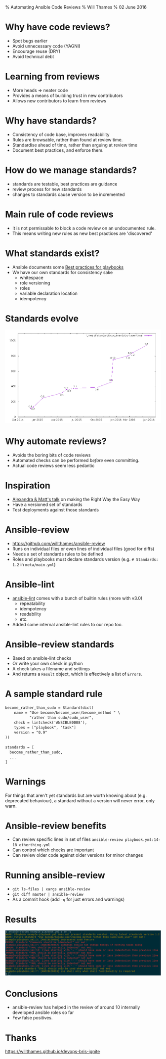 % Automating Ansible Code Reviews
% Will Thames
% 02 June 2016


# Why have code reviews?

* Spot bugs earlier
* Avoid unnecessary code (YAGNI)
* Encourage reuse (DRY)
* Avoid technical debt

# Learning from reviews

* More heads => neater code
* Provides a means of building trust in new
  contributors
* Allows new contributors to learn from
  reviews

# Why have standards?

* Consistency of code base, improves
  readability
* Rules are browsable, rather than found
  at review time.
* Standardise ahead of time, rather than
  arguing at review time
* Document best practices, and enforce them.

# How do we manage standards?

* standards are testable, best practices
  are guidance
* review process for new standards
* changes to standards cause version to
  be incremented

# Main rule of code reviews

* It is not permissable to block a code
  review on an undocumented rule.
* This means writing new rules as new
  best practices are 'discovered'

# What standards exist?

* Ansible documents some [Best practices for
  playbooks](http://docs.ansible.com/ansible/playbooks_best_practices.html)
* We have our own standards for consistency sake
    - whitespace
    - role versioning
    - roles
    - variable declaration location
    - idempotency

# Standards evolve

![standards over time](ansible-docs.png)

# Why automate reviews?

* Avoids the boring bits of code reviews
* Automated checks can be performed *before*
  even committing.
* Actual code reviews seem less pedantic

# Inspiration

* [Alexandra & Matt's talk](https://www.youtube.com/watch?v=yPy44B9h820)
  on making the Right Way the Easy Way
* Have a versioned set of standards
* Test deployments against those standards 

# Ansible-review
* https://github.com/willthames/ansible-review
* Runs on individual files or even lines of
  individual files (good for diffs)
* Needs a set of standards rules to be defined
* Roles and playbooks must declare standards
  version (e.g. `# Standards: 1.2` in `meta/main.yml`)

# Ansible-lint

* [ansible-lint](https://github.com/willthames/ansible-lint)
  comes with a bunch of builtin rules (more with v3.0)
    - repeatability
    - idempotency
    - readability
    - etc.
* Added some internal ansible-lint rules to our repo too.

# Ansible-review standards

* Based on ansible-lint checks
* Or write your own check in python
* A check takes a filename and settings
* And returns a `Result` object, which is
  effectively a list of `Error`s.

# A sample standard rule

```
become_rather_than_sudo = Standard(dict(
    name = "Use become/become_user/become_method " \
           "rather than sudo/sudo_user",
    check = lintcheck('ANSIBLE0008'),
    types = ["playbook", "task"]
    version = "0.9"
))

standards = [
  become_rather_than_sudo,
  ...
]
```

# Warnings

For things that aren't yet standards but are
worth knowing about (e.g. deprecated behaviour),
a standard without a version will never error,
only warn.

# Ansible-review benefits

* Can review specific lines in set of files
  `ansible-review playbook.yml:14-18 otherthing.yml`
* Can control which checks are important
* Can review older code against older versions for
  minor changes

# Running ansible-review

* `git ls-files | xargs ansible-review`
* `git diff master | ansible-review`
* As a commit hook (add `-q` for just errors and warnings)

# Results

![ansible-review results](ansible-review.png)

# Conclusions

* ansible-review has helped in the review of around 10
  internally developed ansible roles so far
* Few false positives.

# Thanks

https://willthames.github.io/devops-bris-ignite
